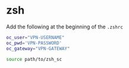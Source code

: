 # zsh
Add the following at the beginning of the `.zshrc`
```zsh
oc_user="VPN-USERNAME"
oc_pwd='VPN-PASSWORD'
oc_gateway="VPN-GATEWAY"

source path/to/zsh_sc
```
